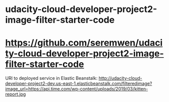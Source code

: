 # udacity-cloud-developer-project2-image-filter-starter-code
# https://github.com/seremwen/udacity-cloud-developer-project2-image-filter-starter-code

URl to deployed service in Elastic Beanstalk:    http://udacity-cloud-developer-project2-dev.us-east-1.elasticbeanstalk.com/filteredimage?image_url=https://api.time.com/wp-content/uploads/2019/03/kitten-report.jpg

